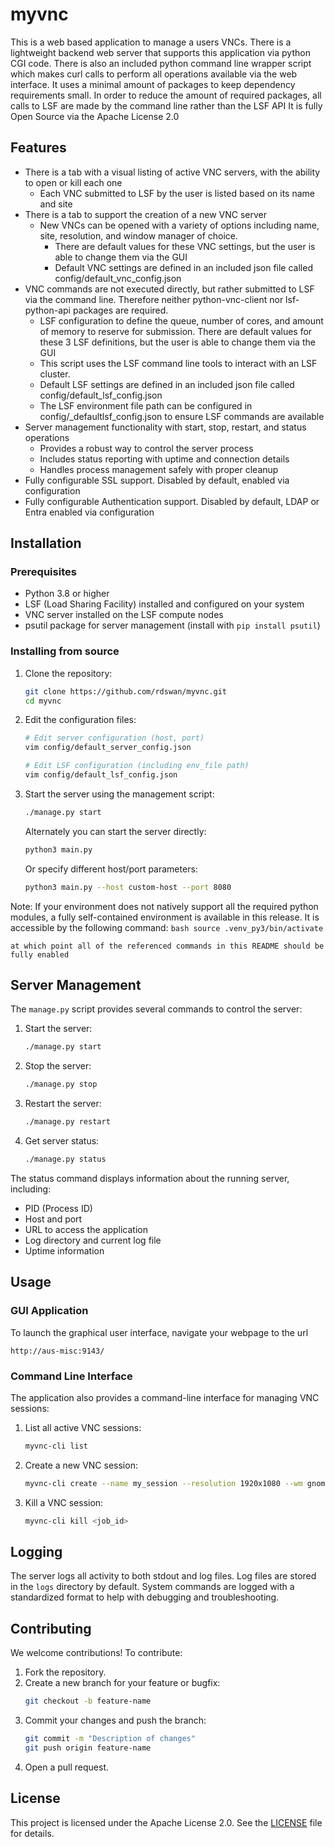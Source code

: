# myvnc
This is a web based application to manage a users VNCs.
There is a lightweight backend web server that supports this application via python CGI code.
There is also an included python command line wrapper script which makes curl calls to perform all operations available via the web interface.
It uses a minimal amount of packages to keep dependency requirements small.
In order to reduce the amount of required packages, all calls to LSF are made by the command line rather than the LSF API
It is fully Open Source via the Apache License 2.0

## Features
- There is a tab with a visual listing of active VNC servers, with the ability to open or kill each one
  - Each VNC submitted to LSF by the user is listed based on its name and site
- There is a tab to support the creation of a new VNC server
  - New VNCs can be opened with a variety of options including name, site, resolution, and window manager of choice.
    - There are default values for these VNC settings, but the user is able to change them via the GUI
    - Default VNC settings are defined in an included json file called config/default_vnc_config.json
- VNC commands are not executed directly, but rather submitted to LSF via the command line. Therefore neither python-vnc-client nor lsf-python-api packages are required.
  - LSF configuration to define the queue, number of cores, and amount of memory to reserve for submission. There are default values for these 3 LSF definitions, but the user is able to change them via the GUI
  - This script uses the LSF command line tools to interact with an LSF cluster.
  - Default LSF settings are defined in an included json file called config/default_lsf_config.json
  - The LSF environment file path can be configured in config/_defaultlsf_config.json to ensure LSF commands are available
- Server management functionality with start, stop, restart, and status operations
  - Provides a robust way to control the server process
  - Includes status reporting with uptime and connection details
  - Handles process management safely with proper cleanup
- Fully configurable SSL support. Disabled by default, enabled via configuration
- Fully configurable Authentication support. Disabled by default, LDAP or Entra enabled via configuration

## Installation

### Prerequisites
- Python 3.8 or higher
- LSF (Load Sharing Facility) installed and configured on your system
- VNC server installed on the LSF compute nodes
- psutil package for server management (install with `pip install psutil`)

### Installing from source
1. Clone the repository:
   ```bash
   git clone https://github.com/rdswan/myvnc.git
   cd myvnc
   ```

2. Edit the configuration files:
   ```bash
   # Edit server configuration (host, port)
   vim config/default_server_config.json
   
   # Edit LSF configuration (including env_file path)
   vim config/default_lsf_config.json
   ```

3. Start the server using the management script:
   ```bash
   ./manage.py start
   ```

   Alternately you can start the server directly:
   ```bash
   python3 main.py
   ```

   Or specify different host/port parameters:
   ```bash
   python3 main.py --host custom-host --port 8080
   ```

Note: If your environment does not natively support all the required python modules, a fully self-contained environment is available in this release. It is accessible by the following command:
    ```bash
    source .venv_py3/bin/activate
    ```

    at which point all of the referenced commands in this README should be fully enabled

## Server Management

The `manage.py` script provides several commands to control the server:

1. Start the server:
   ```bash
   ./manage.py start
   ```

2. Stop the server:
   ```bash
   ./manage.py stop
   ```

3. Restart the server:
   ```bash
   ./manage.py restart
   ```

4. Get server status:
   ```bash
   ./manage.py status
   ```

The status command displays information about the running server, including:
- PID (Process ID)
- Host and port
- URL to access the application
- Log directory and current log file
- Uptime information

## Usage

### GUI Application
To launch the graphical user interface, navigate your webpage to the url
```url
http://aus-misc:9143/
```

### Command Line Interface
The application also provides a command-line interface for managing VNC sessions:

1. List all active VNC sessions:
   ```bash
   myvnc-cli list
   ```

2. Create a new VNC session:
   ```bash
   myvnc-cli create --name my_session --resolution 1920x1080 --wm gnome --queue interactive --cores 2 --memory 16
   ```

3. Kill a VNC session:
   ```bash
   myvnc-cli kill <job_id>
   ```

## Logging

The server logs all activity to both stdout and log files. Log files are stored in the `logs` directory by default.
System commands are logged with a standardized format to help with debugging and troubleshooting.

## Contributing
We welcome contributions! To contribute:
1. Fork the repository.
2. Create a new branch for your feature or bugfix:
   ```bash
   git checkout -b feature-name
   ```
3. Commit your changes and push the branch:
   ```bash
   git commit -m "Description of changes"
   git push origin feature-name
   ```
4. Open a pull request.

## License
This project is licensed under the Apache License 2.0. See the [LICENSE](LICENSE) file for details.
